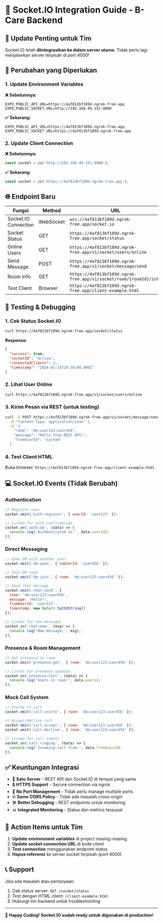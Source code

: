 # 🚀 Socket.IO Integration Guide - B-Care Backend

## 📢 Update Penting untuk Tim

Socket.IO telah **diintegrasikan ke dalam server utama**. Tidak perlu lagi menjalankan server terpisah di port 4000!

## 🔄 Perubahan yang Diperlukan

### 1. **Update Environment Variables**

**❌ Sebelumnya:**
```env
EXPO_PUBLIC_API_URL=https://4af813bf189d.ngrok-free.app
EXPO_PUBLIC_SOCKET_URL=http://192.168.49.151:4000
```

**✅ Sekarang:**
```env
EXPO_PUBLIC_API_URL=https://4af813bf189d.ngrok-free.app
EXPO_PUBLIC_SOCKET_URL=https://4af813bf189d.ngrok-free.app
```

### 2. **Update Client Connection**

**❌ Sebelumnya:**
```javascript
const socket = io('http://192.168.49.151:4000');
```

**✅ Sekarang:**
```javascript
const socket = io('https://4af813bf189d.ngrok-free.app');
```

## 🌐 Endpoint Baru

| **Fungsi** | **Method** | **URL** |
|------------|------------|---------|
| Socket.IO Connection | WebSocket | `wss://4af813bf189d.ngrok-free.app/socket.io` |
| Socket Status | GET | `https://4af813bf189d.ngrok-free.app/socket/status` |
| Online Users | GET | `https://4af813bf189d.ngrok-free.app/v1/socket/users/online` |
| Send Message | POST | `https://4af813bf189d.ngrok-free.app/v1/socket/message/send` |
| Room Info | GET | `https://4af813bf189d.ngrok-free.app/v1/socket/room/{roomId}/info` |
| Test Client | Browser | `https://4af813bf189d.ngrok-free.app/client-example.html` |

## 🧪 Testing & Debugging

### **1. Cek Status Socket.IO**
```bash
curl https://4af813bf189d.ngrok-free.app/socket/status
```

**Response:**
```json
{
  "success": true,
  "socketIO": "active",
  "connectedClients": 2,
  "timestamp": "2024-01-15T10:30:00.000Z"
}
```

### **2. Lihat User Online**
```bash
curl https://4af813bf189d.ngrok-free.app/v1/socket/users/online
```

### **3. Kirim Pesan via REST (untuk testing)**
```bash
curl -X POST https://4af813bf189d.ngrok-free.app/v1/socket/message/send \
  -H "Content-Type: application/json" \
  -d '{
    "room": "dm:user123:user456",
    "message": "Hello from REST API!",
    "fromUserId": "system"
  }'
```

### **4. Test Client HTML**
Buka browser: `https://4af813bf189d.ngrok-free.app/client-example.html`

## 💻 Socket.IO Events (Tidak Berubah)

### **Authentication**
```javascript
// Register user
socket.emit('auth:register', { userId: 'user123' });

// Listen for auth confirmation
socket.on('auth:ok', (data) => {
  console.log('Authenticated as:', data.userId);
});
```

### **Direct Messaging**
```javascript
// Open DM with another user
socket.emit('dm:open', { toUserId: 'user456' });

// Join DM room
socket.emit('dm:join', { room: 'dm:user123:user456' });

// Send chat message
socket.emit('chat:send', {
  room: 'dm:user123:user456',
  message: 'Hello!',
  fromUserId: 'user123',
  timestamp: new Date().toISOString()
});

// Listen for new messages
socket.on('chat:new', (msg) => {
  console.log('New message:', msg);
});
```

### **Presence & Room Management**
```javascript
// Get presence in room
socket.emit('presence:get', { room: 'dm:user123:user456' });

// Listen for presence updates
socket.on('presence:list', (data) => {
  console.log('Users in room:', data.peers);
});
```

### **Mock Call System**
```javascript
// Invite to call
socket.emit('call:invite', { room: 'dm:user123:user456' });

// Accept/decline call
socket.emit('call:accept', { room: 'dm:user123:user456' });
socket.emit('call:decline', { room: 'dm:user123:user456' });

// Listen for call events
socket.on('call:ringing', (data) => {
  console.log('Incoming call from:', data.fromUserId);
});
```

## ✅ Keuntungan Integrasi

- 🎯 **Satu Server** - REST API dan Socket.IO di tempat yang sama
- 🔒 **HTTPS Support** - Secure connection via ngrok
- 🚫 **No Port Management** - Tidak perlu manage multiple ports
- 🌐 **Same CORS Policy** - Tidak ada masalah cross-origin
- 🛠 **Better Debugging** - REST endpoints untuk monitoring
- 📊 **Integrated Monitoring** - Status dan metrics terpusat

## 🚨 Action Items untuk Tim

1. **Update environment variables** di project masing-masing
2. **Update socket connection URL** di kode client
3. **Test connection** menggunakan endpoint status
4. **Hapus referensi** ke server socket terpisah (port 4000)

## 📞 Support

Jika ada masalah atau pertanyaan:
1. Cek status server: `GET /socket/status`
2. Test dengan HTML client: `/client-example.html`
3. Hubungi tim backend untuk troubleshooting

---

**🎉 Happy Coding! Socket.IO sudah ready untuk digunakan di production!**